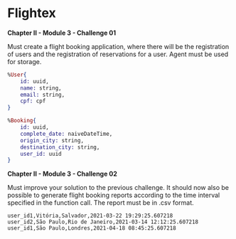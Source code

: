 # Flightex

**Chapter II - Module 3 - Challenge 01**

Must create a flight booking application, where there will be the registration of users and the registration of reservations for a user. 
Agent must be used for storage.

```Elixir
%User{
	id: uuid,
	name: string,
	email: string,
	cpf: cpf
}

%Booking{
	id: uuid,
	complete_date: naiveDateTime,
	origin_city: string,
	destination_city: string,
	user_id: uuid
}
```

**Chapter II - Module 3 - Challenge 02**

Must improve your solution to the previous challenge. It should now also be possible to generate flight booking reports according to the time interval specified in the function call.
The report must be in .csv format.

```CSV
user_id1,Vitória,Salvador,2021-03-22 19:29:25.607218
user_id2,São Paulo,Rio de Janeiro,2021-03-14 12:12:25.607218
user_id1,São Paulo,Londres,2021-04-18 08:45:25.607218
```

